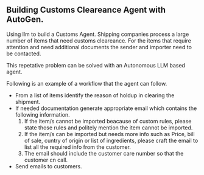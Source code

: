 ## Building Customs Cleareance Agent with AutoGen.

Using llm to build a Customs Agent. 
Shipping companies process a large number of items that need customs cleareance. For the items that require attention and need additional documents the sender and importer need to be contacted.

This repetative problem can be solved with an Autonomous LLM based agent.

Following is an example of a workflow that the agent can follow.
- From a list of items identify the reason of holdup in clearing the shipment.
- If needed documentation generate appropriate email which contains the following information.
    1. If the item/s cannot be imported beacause of custom rules, please state those rules and politely mention the item cannot be imported.
    2. If the item/s can be imported but needs more info such as Price, bill of sale, cuntry of origin or list of ingredients, please craft the email to list all the 
    required info from the customer.
    3. The email should include the customer care number so that the customer cn call.
- Send emails to customers.

